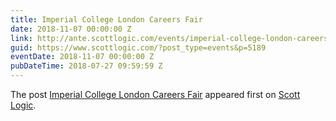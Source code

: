 ```yaml
---
title: Imperial College London Careers Fair
date: 2018-11-07 00:00:00 Z
link: http://ante.scottlogic.com/events/imperial-college-london-careers-fair/
guid: https://www.scottlogic.com/?post_type=events&p=5189
eventDate: 2018-11-07 00:00:00 Z
pubDateTime: 2018-07-27 09:59:59 Z
---
```


<p>The post <a rel="nofollow" href="http://ante.scottlogic.com/events/imperial-college-london-careers-fair/">Imperial College London Careers Fair</a> appeared first on <a rel="nofollow" href="http://ante.scottlogic.com">Scott Logic</a>.</p>